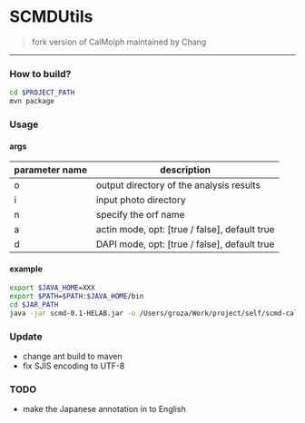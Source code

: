 # SCMDUtils

> fork version of CalMolph maintained by Chang

---

### How to build?

```bash
cd $PROJECT_PATH
mvn package
```

### Usage

#### args
|parameter name|description|
|--------------|-----------|
|o|output directory of the analysis results|
|i|input photo directory|
|n|specify the orf name|
|a|actin mode, opt: [true / false], default true|
|d|DAPI mode, opt: [true / false], default true|

#### example
```bash
export $JAVA_HOME=XXX
export $PATH=$PATH:$JAVA_HOME/bin
cd $JAR_PATH
java -jar scmd-0.1-HELAB.jar -o /Users/groza/Work/project/self/scmd-calmorph/data -i /Users/groza/Work/project/self/scmd-calmorph/test/sss -n sss -a false -d true
```

### Update

- change ant build to maven
- fix SJIS encoding to UTF-8

### TODO

- make the Japanese annotation in to English
